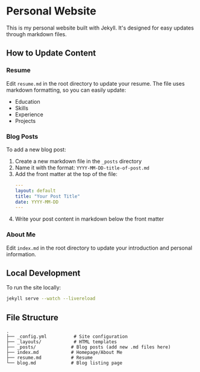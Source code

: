# Personal Website

This is my personal website built with Jekyll. It's designed for easy updates through markdown files.

## How to Update Content

### Resume
Edit `resume.md` in the root directory to update your resume. The file uses markdown formatting, so you can easily update:
- Education
- Skills
- Experience
- Projects

### Blog Posts
To add a new blog post:
1. Create a new markdown file in the `_posts` directory
2. Name it with the format: `YYYY-MM-DD-title-of-post.md`
3. Add the front matter at the top of the file:
   ```yaml
   ---
   layout: default
   title: "Your Post Title"
   date: YYYY-MM-DD
   ---
   ```
4. Write your post content in markdown below the front matter

### About Me
Edit `index.md` in the root directory to update your introduction and personal information.

## Local Development
To run the site locally:
```bash
jekyll serve --watch --livereload
```

## File Structure
```
.
├── _config.yml          # Site configuration
├── _layouts/            # HTML templates
├── _posts/             # Blog posts (add new .md files here)
├── index.md            # Homepage/About Me
├── resume.md           # Resume
└── blog.md             # Blog listing page
```